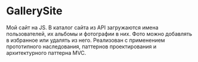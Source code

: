# GallerySite
Мой сайт на JS. В каталог сайта из API загружаются имена пользователей, их альбомы и фотографии в них. 
Фото можно добавлять в избранное или удалять из него.
Реализован с применением прототипного наследования, паттернов проектирования и архитектурного паттерна MVC.
